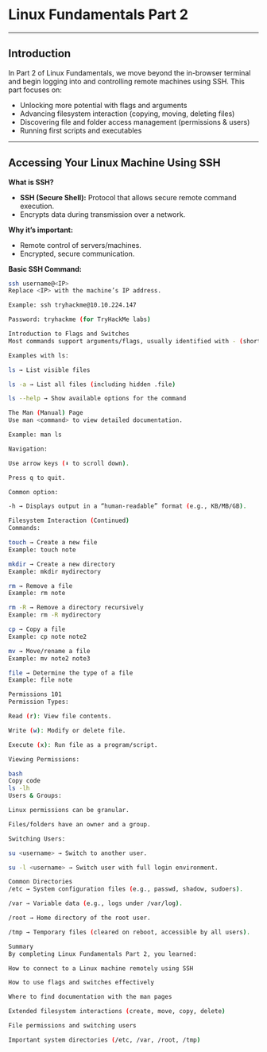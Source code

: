 # Linux Fundamentals Part 2

---

## Introduction
In Part 2 of Linux Fundamentals, we move beyond the in-browser terminal and begin logging into and controlling remote machines using SSH. This part focuses on:
- Unlocking more potential with flags and arguments
- Advancing filesystem interaction (copying, moving, deleting files)
- Discovering file and folder access management (permissions & users)
- Running first scripts and executables

---

## Accessing Your Linux Machine Using SSH
**What is SSH?**
- **SSH (Secure Shell):** Protocol that allows secure remote command execution.
- Encrypts data during transmission over a network.

**Why it’s important:**
- Remote control of servers/machines.
- Encrypted, secure communication.

**Basic SSH Command:**
```bash
ssh username@<IP>
Replace <IP> with the machine’s IP address.

Example: ssh tryhackme@10.10.224.147

Password: tryhackme (for TryHackMe labs)

Introduction to Flags and Switches
Most commands support arguments/flags, usually identified with - (short form) or -- (long form).

Examples with ls:

ls → List visible files

ls -a → List all files (including hidden .file)

ls --help → Show available options for the command

The Man (Manual) Page
Use man <command> to view detailed documentation.

Example: man ls

Navigation:

Use arrow keys (⬇ to scroll down).

Press q to quit.

Common option:

-h → Displays output in a “human-readable” format (e.g., KB/MB/GB).

Filesystem Interaction (Continued)
Commands:

touch → Create a new file
Example: touch note

mkdir → Create a new directory
Example: mkdir mydirectory

rm → Remove a file
Example: rm note

rm -R → Remove a directory recursively
Example: rm -R mydirectory

cp → Copy a file
Example: cp note note2

mv → Move/rename a file
Example: mv note2 note3

file → Determine the type of a file
Example: file note

Permissions 101
Permission Types:

Read (r): View file contents.

Write (w): Modify or delete file.

Execute (x): Run file as a program/script.

Viewing Permissions:

bash
Copy code
ls -lh
Users & Groups:

Linux permissions can be granular.

Files/folders have an owner and a group.

Switching Users:

su <username> → Switch to another user.

su -l <username> → Switch user with full login environment.

Common Directories
/etc → System configuration files (e.g., passwd, shadow, sudoers).

/var → Variable data (e.g., logs under /var/log).

/root → Home directory of the root user.

/tmp → Temporary files (cleared on reboot, accessible by all users).

Summary
By completing Linux Fundamentals Part 2, you learned:

How to connect to a Linux machine remotely using SSH

How to use flags and switches effectively

Where to find documentation with the man pages

Extended filesystem interactions (create, move, copy, delete)

File permissions and switching users

Important system directories (/etc, /var, /root, /tmp)

